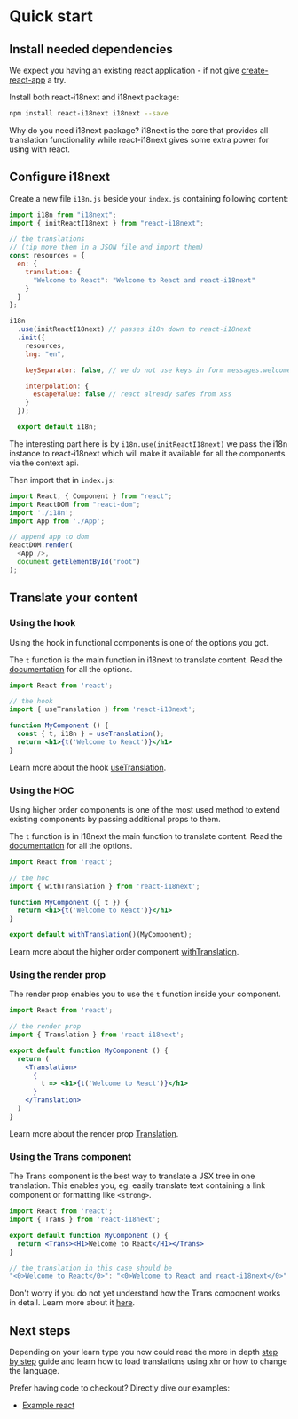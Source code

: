 # Quick start

## Install needed dependencies

We expect you having an existing react application - if not give [create-react-app](https://github.com/facebook/create-react-app) a try.

Install both react-i18next and i18next package:

```bash
npm install react-i18next i18next --save
```

Why do you need i18next package? i18next is the core that provides all translation functionality while react-i18next gives some extra power for using with react.

## Configure i18next

Create a new file `i18n.js` beside your `index.js` containing following content:

```javascript
import i18n from "i18next";
import { initReactI18next } from "react-i18next";

// the translations
// (tip move them in a JSON file and import them)
const resources = {
  en: {
    translation: {
      "Welcome to React": "Welcome to React and react-i18next"
    }
  }
};

i18n
  .use(initReactI18next) // passes i18n down to react-i18next
  .init({
    resources,
    lng: "en",

    keySeparator: false, // we do not use keys in form messages.welcome

    interpolation: {
      escapeValue: false // react already safes from xss
    }
  });

  export default i18n;
```

The interesting part here is by `i18n.use(initReactI18next)` we pass the i18n instance to react-i18next which will make it available for all the components via the context api.

Then import that in `index.js`:

```javascript
import React, { Component } from "react";
import ReactDOM from "react-dom";
import './i18n';
import App from './App';

// append app to dom
ReactDOM.render(
  <App />,
  document.getElementById("root")
);
```

## Translate your content

### Using the hook

Using the hook in functional components is one of the options you got.

The `t` function is the main function in i18next to translate content. Read the [documentation](https://www.i18next.com/translation-function/essentials) for all the options.

```jsx
import React from 'react';

// the hook
import { useTranslation } from 'react-i18next';

function MyComponent () {
  const { t, i18n } = useTranslation();
  return <h1>{t('Welcome to React')}</h1>
}
```

Learn more about the hook [useTranslation](../latest/usetranslation-hook.md).

### Using the HOC

Using higher order components is one of the most used method to extend existing components by passing additional props to them.

The `t` function is in i18next the main function to translate content. Read the [documentation](https://www.i18next.com/translation-function/essentials) for all the options.

```jsx
import React from 'react';

// the hoc
import { withTranslation } from 'react-i18next';

function MyComponent ({ t }) {
  return <h1>{t('Welcome to React')}</h1>
}

export default withTranslation()(MyComponent);
```

Learn more about the higher order component [withTranslation](../latest/withtranslation-hoc.md).

### Using the render prop

The render prop enables you to use the `t` function inside your component.

```jsx
import React from 'react';

// the render prop
import { Translation } from 'react-i18next';

export default function MyComponent () {
  return (
    <Translation>
      {
        t => <h1>{t('Welcome to React')}</h1>
      }
    </Translation>
  )
}
```

Learn more about the render prop [Translation](../latest/translation-render-prop.md).

### Using the Trans component

The Trans component is the best way to translate a JSX tree in one translation. This enables you, eg. easily translate text containing a link component or formatting like `<strong>`.

```jsx
import React from 'react';
import { Trans } from 'react-i18next';

export default function MyComponent () {
  return <Trans><H1>Welcome to React</H1></Trans>
}

// the translation in this case should be
"<0>Welcome to React</0>": "<0>Welcome to React and react-i18next</0>"
```

Don't worry if you do not yet understand how the Trans component works in detail. Learn more about it [here](../latest/trans-component.md).

## Next steps

Depending on your learn type you now could read the more in depth [step by step](../latest/using-with-hooks.md) guide and learn how to load translations using xhr or how to change the language.

Prefer having code to checkout? Directly dive our examples:

* [Example react](https://github.com/i18next/react-i18next/tree/master/example/react)

